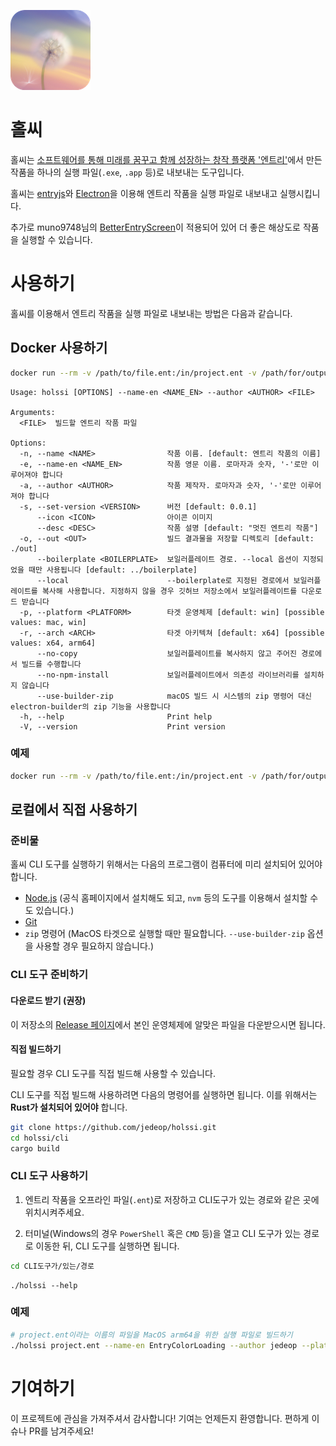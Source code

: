![](/images/logo.png)
# 홀씨

홀씨는 [소프트웨어를 통해 미래를 꿈꾸고 함께 성장하는 창작 플랫폼 '엔트리'](https://playentry.org)에서 만든 작품을 하나의 실행 파일(`.exe`, `.app` 등)로 내보내는 도구입니다.

홀씨는 [entryjs](https://github.com/entrylabs/entryjs)와 [Electron](https://www.electronjs.org/)을 이용해 엔트리 작품을 실행 파일로 내보내고 실행시킵니다.

추가로 muno9748님의 [BetterEntryScreen](https://github.com/muno9748/BetterEntryScreen)이 적용되어 있어 더 좋은 해상도로 작품을 실행할 수 있습니다.

# 사용하기

홀씨를 이용해서 엔트리 작품을 실행 파일로 내보내는 방법은 다음과 같습니다.

## Docker 사용하기

```sh
docker run --rm -v /path/to/file.ent:/in/project.ent -v /path/for/output:/out ghcr.io/jedeop/holssi:latest [OPTIONS]
```
```
Usage: holssi [OPTIONS] --name-en <NAME_EN> --author <AUTHOR> <FILE>

Arguments:
  <FILE>  빌드할 엔트리 작품 파일

Options:
  -n, --name <NAME>                작품 이름. [default: 엔트리 작품의 이름]
  -e, --name-en <NAME_EN>          작품 영문 이름. 로마자과 숫자, '-'로만 이루어져야 합니다
  -a, --author <AUTHOR>            작품 제작자. 로마자과 숫자, '-'로만 이루어져야 합니다
  -s, --set-version <VERSION>      버전 [default: 0.0.1]
      --icon <ICON>                아이콘 이미지
      --desc <DESC>                작품 설명 [default: "멋진 엔트리 작품"]
  -o, --out <OUT>                  빌드 결과물을 저장할 디렉토리 [default: ./out]
      --boilerplate <BOILERPLATE>  보일러플레이트 경로. --local 옵션이 지정되었을 때만 사용됩니다 [default: ../boilerplate]
      --local                      --boilerplate로 지정된 경로에서 보일러플레이트를 복사해 사용합니다. 지정하지 않을 경우 깃허브 저장소에서 보일러플레이트를 다운로드 받습니다
  -p, --platform <PLATFORM>        타겟 운영체제 [default: win] [possible values: mac, win]      
  -r, --arch <ARCH>                타겟 아키텍쳐 [default: x64] [possible values: x64, arm64]    
      --no-copy                    보일러플레이트를 복사하지 않고 주어진 경로에서 빌드를 수행합니다
      --no-npm-install             보일러플레이트에서 의존성 라이브러리를 설치하지 않습니다      
      --use-builder-zip            macOS 빌드 시 시스템의 zip 명령어 대신 electron-builder의 zip 기능을 사용합니다
  -h, --help                       Print help
  -V, --version                    Print version
```

### 예제

```sh
docker run --rm -v /path/to/file.ent:/in/project.ent -v /path/for/output:/out ghcr.io/jedeop/holssi:latest --name-en EntryColorLoading --author jedeop
```

## 로컬에서 직접 사용하기

### 준비물
홀씨 CLI 도구를 실행하기 위해서는 다음의 프로그램이 컴퓨터에 미리 설치되어 있어야합니다.
- [Node.js](https://nodejs.org/en/) (공식 홈페이지에서 설치해도 되고, `nvm` 등의 도구를 이용해서 설치할 수도 있습니다.)
- [Git](https://git-scm.com/)
- `zip` 명령어 (MacOS 타겟으로 실행할 때만 필요합니다. `--use-builder-zip` 옵션을 사용할 경우 필요하지 않습니다.)

### CLI 도구 준비하기

#### 다운로드 받기 (권장)

이 저장소의 [Release 페이지](https://github.com/jedeop/holssi/releases)에서 본인 운영체제에 알맞은 파일을 다운받으시면 됩니다.

#### 직접 빌드하기

필요할 경우 CLI 도구를 직접 빌드해 사용할 수 있습니다.

CLI 도구를 직접 빌드해 사용하려면 다음의 명령어를 실행하면 됩니다. 이를 위해서는 **Rust가 설치되어 있어야** 합니다.

```sh
git clone https://github.com/jedeop/holssi.git
cd holssi/cli
cargo build
```

### CLI 도구 사용하기

1. 엔트리 작품을 오프라인 파일(`.ent`)로 저장하고 CLI도구가 있는 경로와 같은 곳에 위치시켜주세요.

2. 터미널(Windows의 경우 `PowerShell` 혹은 `CMD` 등)을 열고 CLI 도구가 있는 경로로 이동한 뒤, CLI 도구를 실행하면 됩니다.

```sh
cd CLI도구가/있는/경로
```
```
./holssi --help
```
### 예제
```sh
# project.ent이라는 이름의 파일을 MacOS arm64을 위한 실행 파일로 빌드하기
./holssi project.ent --name-en EntryColorLoading --author jedeop --platform mac --arch arm64
```

# 기여하기

이 프로젝트에 관심을 가져주셔서 감사합니다! 기여는 언제든지 환영합니다. 편하게 이슈나 PR를 남겨주세요!
